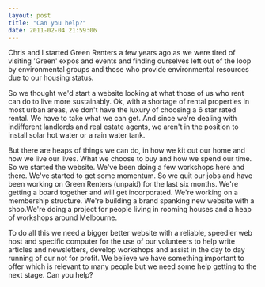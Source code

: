```yaml
---
layout: post
title: "Can you help?"
date: 2011-02-04 21:59:06
---
```


Chris and I started Green Renters a few years ago as we were tired of visiting 'Green' expos and events and finding ourselves left out of the loop by environmental groups and those who provide environmental resources due to our housing status.

So we thought we'd start a website looking at what those of us who rent can do to live more sustainably. Ok, with a shortage of rental properties in most urban areas, we don't have the luxury of choosing a 6 star rated rental. We have to take what we can get. And since we're dealing with indifferent landlords and real estate agents, we aren't in the position to install solar hot water or a rain water tank.

But there are heaps of things we can do, in how we kit out our home and how we live our lives. What we choose to buy and how we spend our time. So we started the website. We've been doing a few workshops here and there. We've started to get some momentum. So we quit our jobs and have been working on Green Renters (unpaid) for the last six months. We're getting a board together and will get incorporated. We're working on a membership structure. We're building a brand spanking new website with a shop.We're doing a project for people living in rooming houses and a heap of workshops around Melbourne.

To do all this we need a bigger better website with a reliable, speedier web host and specific computer for the use of our volunteers to help write articles and newsletters, develop workshops and assist in the day to day running of our not for profit. We believe we have something important to offer which is relevant to many people but we need some help getting to the next stage. Can you help?